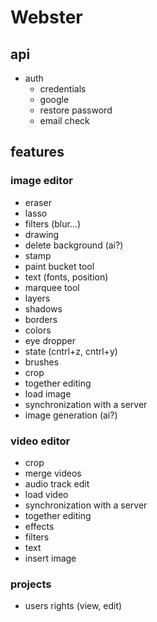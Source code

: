 # **Webster**

## api

 - auth
	 - credentials
	 - google
	 - restore password
	 - email check

## features

### image editor
 - eraser
 - lasso
 - filters (blur...)
 - drawing
 - delete background (ai?)
 - stamp
 - paint bucket tool
 - text (fonts, position)
 - marquee tool
 - layers
 - shadows
 - borders
 - colors
 - eye dropper
 - state (cntrl+z, cntrl+y)
 - brushes
 - crop
 - together editing
 - load image
 - synchronization with a server
 - image generation (ai?)

### **video editor**

 - crop
 - merge videos
 - audio track edit
 - load video
 - synchronization with a server
 - together editing
 - effects
 - filters
 - text
 - insert image

### projects

 - users rights (view, edit) 
